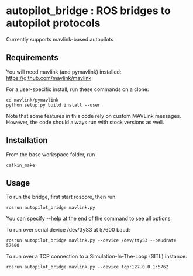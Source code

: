 # autopilot_bridge : ROS bridges to autopilot protocols

Currently supports mavlink-based autopilots

## Requirements

You will need mavlink (and pymavlink) installed:
https://github.com/mavlink/mavlink

For a user-specific install, run these commands on a clone:

	cd mavlink/pymavlink
	python setup.py build install --user

Note that some features in this code rely on custom MAVLink messages.
However, the code should always run with stock versions as well.

## Installation

From the base workspace folder, run

	catkin_make

## Usage

To run the bridge, first start roscore, then run

	rosrun autopilot_bridge mavlink.py

You can specify --help at the end of the command to see all options.

To run over serial device /dev/ttyS3 at 57600 baud:

	rosrun autopilot_bridge mavlink.py --device /dev/ttyS3 --baudrate 57600

To run over a TCP connection to a Simulation-In-The-Loop (SITL) instance:

	rosrun autopilot_bridge mavlink.py --device tcp:127.0.0.1:5762

